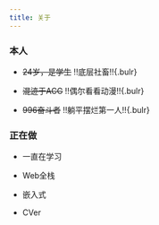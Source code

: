 ```yaml
---
title: 关于
---
```


### 本人

- ~~24岁，是学生~~ !!底层社畜!!{.bulr}

- ~~混迹于ACG~~ !!偶尔看看动漫!!{.bulr}

- ~~996奋斗者~~ !!躺平摆烂第一人!!{.bulr}

### 正在做

- 一直在学习

- Web全栈

- 嵌入式

- CVer